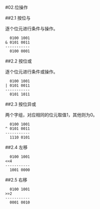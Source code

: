 #02.位操作

##2.1 按位与

逐个位元进行条件与操作。

```
  0100 1001
& 0101 0011
-----------
  0100 0001
```

##2.2 按位或

逐个位元进行条件或操作。


```
  0100 1001
| 0101 0011
-----------
  0101 1011
```

##2.3 按位异或

两个字组，对应相同的位元取值1，其他则为0。

```
  0100 1001
^ 0101 0011
-----------
  1110 0101
```

##2.4 左移

```
  0100 1001
<<4 
-----------
  1001 0000
```

##2.5 右移

```
  0100 1001
>>2 
-----------
  0001 0010
```

